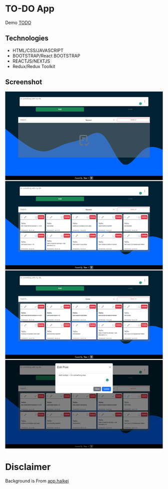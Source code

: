 # TO-DO App

Demo [TODO](https://xvpc.github.io/todo/)

## Technologies
- HTML/CSS/JAVASCRIPT
- BOOTSTRAP/React BOOTSTRAP
- REACTJS/NEXTJS
- Redux/Redux Toolkit

## Screenshot
![Site1 Image](./public/images/siteimgs/site1.png)
![Site2 Image](./public/images/siteimgs/site2.png)
![Site2 Image](./public/images/siteimgs/site3.png)
![Site2 Image](./public/images/siteimgs/site4.png)

# Disclaimer
Background is From 
[app.haikei](https://app.haikei.app/)
